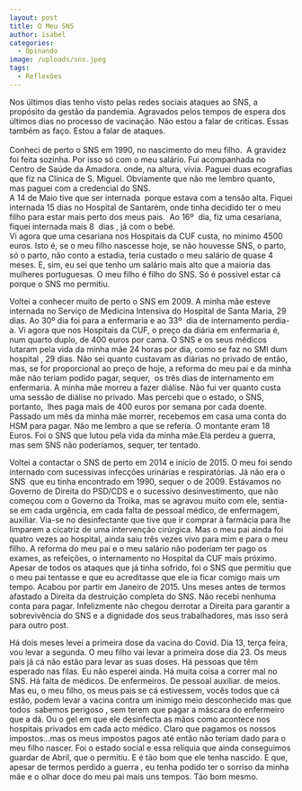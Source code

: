 ```yaml
---
layout: post
title: O Meu SNS
author: isabel
categories:
  - Opinando
image: /uploads/sns.jpeg
tags:
  - Reflexões
---
```

Nos &uacute;ltimos dias tenho visto pelas redes sociais ataques ao SNS, a prop&oacute;sito da gest&atilde;o da pandemia. Agravados pelos tempos de espera dos &uacute;ltimos dias no processo de vacina&ccedil;&atilde;o. N&atilde;o estou a falar de criticas. Essas também as fa&ccedil;o. Estou a falar de ataques.<br><br>Conheci de perto o SNS em 1990, no nascimento do meu filho.&nbsp; A gravidez foi feita sozinha. Por isso s&oacute; com o meu sal&aacute;rio. Fui acompanhada no Centro de Sa&uacute;de da Amadora. onde, na altura, vivia. Paguei duas ecografias que fiz na Clinica de S. Miguel. Obviamente que n&atilde;o me lembro quanto, mas paguei com a credencial do SNS.<br>A 14 de Maio tive que ser internada&nbsp; porque estava com a tens&atilde;o alta. Fiquei internada 15 dias no Hospital de Santarém, onde tinha decidido ter o meu filho para estar mais perto dos meus pais.&nbsp; Ao 16&ordm;&nbsp; dia, fiz uma cesariana, fiquei internada mais 8&nbsp; dias , j&aacute; com o bebé.<br>Vi agora que uma cesariana nos Hospitais da CUF custa, no minimo 4500 euros. Isto é, se o meu filho nascesse hoje, se n&atilde;o houvesse SNS, o parto, s&oacute; o parto, n&atilde;o conto a estadia, teria custado o meu sal&aacute;rio de quase 4 meses. E, sim, eu sei que tenho um sal&aacute;rio mais alto que a maioria das mulheres portuguesas. O meu filho é filho do SNS. S&oacute; é possivel estar c&aacute; porque o SNS mo permitiu.

Voltei a conhecer muito de perto o SNS em 2009. A minha m&atilde;e esteve internada no Servi&ccedil;o de Medicina Intensiva do Hospital de Santa Maria, 29 dias. Ao 30&ordm; dia foi para a enfermaria e ao 33&ordm;&nbsp; dia de internamento perdia-a. Vi agora que nos Hospitais da CUF, o pre&ccedil;o da di&aacute;ria em enfermaria é, num quarto duplo, de 400 euros por cama. O SNS e os seus médicos lutaram pela vida da minha m&atilde;e 24 horas por dia, como se faz no SMI dum hospital , 29 dias. N&atilde;o sei quanto custavam as di&aacute;rias no privado de ent&atilde;o, mas, se for proporcional ao pre&ccedil;o de hoje, a reforma do meu pai e da minha m&atilde;e n&atilde;o teriam podido pagar, sequer,&nbsp; os tr&ecirc;s dias de internamento em enfermaria. A minha m&atilde;e morreu a fazer di&aacute;lise. N&atilde;o fui ver quanto custa uma sess&atilde;o de di&aacute;lise no privado. Mas percebi que o estado, o SNS, portanto,&nbsp; lhes paga mais de 400 euros por semana por cada doente.<br>Passado um m&ecirc;s da minha m&atilde;e morrer, recebemos em casa uma conta do HSM para pagar. N&atilde;o me lembro a que se referia. O montante eram 18 Euros. Foi o SNS que lutou pela vida da minha m&atilde;e.Ela perdeu a guerra, mas sem SNS n&atilde;o poder&iacute;amos, sequer, ter tentado.

Voltei a contactar o SNS de perto em 2014 e inicio de 2015. O meu foi sendo internado com sucessivas infec&ccedil;&otilde;es urin&aacute;rias e respirat&oacute;rias. J&aacute; n&atilde;o era o SNS&nbsp; que eu tinha encontrado em 1990, sequer o de 2009. Est&aacute;vamos no Governo de Direita do PSD/CDS e o sucessivo desinvestimento, que n&atilde;o come&ccedil;ou com o Governo da Troika, mas se agravou muito com ele, sentia-se em cada urg&ecirc;ncia, em cada falta de pessoal médico, de enfermagem, auxiliar. Via-se no desinfectante que tive que ir comprar &agrave; farm&aacute;cia para lhe limparem a cicatriz de uma interven&ccedil;&atilde;o cir&uacute;rgica. Mas o meu pai ainda foi quatro vezes ao hospital, ainda saiu tr&ecirc;s vezes vivo para mim e para o meu filho. A reforma do meu pai e o meu sal&aacute;rio n&atilde;o poderiam ter pago os exames, as refei&ccedil;&otilde;es, o internamento no Hospital da CUF mais pr&oacute;ximo. Apesar de todos os ataques que j&aacute; tinha sofrido, foi o SNS que permitiu que o meu pai tentasse e que eu acreditasse que ele ia ficar comigo mais um tempo. Acabou por partir em Janeiro de 2015. Uns meses antes de termos afastado a Direita da destrui&ccedil;&atilde;o completa do SNS. N&atilde;o recebi nenhuma conta para pagar. Infelizmente n&atilde;o chegou derrotar a Direita para garantir a sobreviv&ecirc;ncia do SNS e a dignidade dos seus trabalhadores, mas isso ser&aacute; para outro post.

H&aacute; dois meses levei a primeira dose da vacina do Covid. Dia 13, ter&ccedil;a feira, vou levar a segunda. O meu filho vai levar a primeira dose dia 23. Os meus pais j&aacute; c&aacute; n&atilde;o est&atilde;o para levar as suas doses. H&aacute; pessoas que t&ecirc;m esperado nas filas. Eu n&atilde;o esperei ainda. H&aacute; muita coisa a correr mal no SNS. H&aacute; falta de médicos. De enfermeiros. De pessoal auxiliar. de meios. Mas eu, o meu filho, os meus pais se c&aacute; estivessem, voc&ecirc;s todos que c&aacute; est&atilde;o, podem levar a vacina contra um inimigo meio desconhecido mas que todos&nbsp; sabemos perigoso , sem terem que pagar a m&aacute;scara do enfermeiro que a d&aacute;. Ou o gel em que ele desinfecta as m&atilde;os como acontece nos hospitais privados em cada acto médico. Claro que pagamos os nossos impostos…mas os meus impostos pagos até ent&atilde;o n&atilde;o teriam dado para o meu filho nascer. Foi o estado social e essa rel&iacute;quia que ainda conseguimos guardar de Abril, que o permitiu. E é t&atilde;o bom que ele tenha nascido. E que, apesar de termos perdido a guerra , eu tenha podido ter o sorriso da minha m&atilde;e e o olhar doce do meu pai mais uns tempos. T&atilde;o bom mesmo.<br><br><br>&nbsp;
